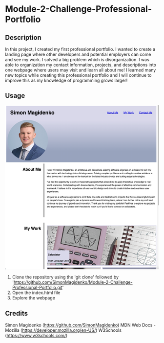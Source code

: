 # Module-2-Challenge-Professional-Portfolio

## Description

In this project, I created my first professional portfolio. I wanted to create a landing page where other developers and potential employers can come and see my work. I solved a big problem which is disorganization. I was able to organization my contact information, projects, and descriptions into one webpage where users may visit and learn all about me!
I learned many new topics while creating this professional portfolio and I will continue to improve this as my knowledge of programming grows larger!

## Usage

![Screenshot of Simon's Portfolio](./Assets/Images/Webpage.png)

1. Clone the repository using the 'git clone' followed by 'https://github.com/SimonMagidenko/Module-2-Challenge-Professional-Portfolio.git'
2. Open the index.html file
3. Explore the webpage

## Credits

Simon Magidenko (https://github.com/SimonMagidenko)
MDN Web Docs - Mozilla (https://developer.mozilla.org/en-US/)
W3Schools (https://www.w3schools.com/)
